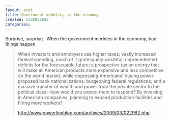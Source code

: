 ```yaml
---
layout: post
title: Government meddling in the economy
created: 1236051842
categories:
---
```

<p>Surprise, surprise.&nbsp; When the government meddles in the economy, bad things happen.</p>
<blockquote>
<p>When investors and employers see higher taxes; vastly increased federal spending, much of it grotesquely wasteful; unprecedented deficits for the foreseeable future; a prospective tax on energy that will make all American products more expensive and less competitive on the world market, while depressing Americans' buying power; proposed bank nationalizations; burgeoning federal regulations; and a massive transfer of wealth and power from the private sector to the political class--how would you expect them to respond? By investing in American companies, planning to expand production facilities and hiring more workers?</p>
<p><span><a href="http://www.powerlineblog.com/archives/2009/03/022962.php">http://www.powerlineblog.com/archives/2009/03/022962.php</a></span></p>
</blockquote>
